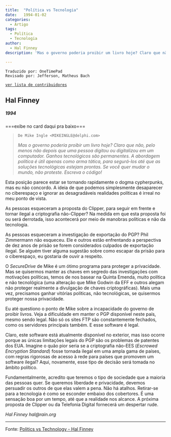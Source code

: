 ```yaml
---
title:  "Política vs Tecnologia"
date:   1994-01-02
categories:
  - Artigo
tags:
  - Política
  - Tecnologia
author:
  - Hal Finney
description: 'Mas o governo poderia proibir um livro hoje? Claro que não, pelo menos não depois que uma pessoa digitou ou digitalizou em um computador. Ganhos tecnológicos são permanentes. A abordagem política é útil apenas como arma tática, para segurá-los até que as soluções tecnológicas estejam prontas. Se você quer mudar o mundo, não proteste. Escreva o código!'

---
```

```
Traduzido por: OneTimePad 
Revisado por: Jefferson, Matheus Bach
```
[```ver lista de contribuidores```](/about/#contribuidores)


## Hal Finney  
##### 1994

===exibe no card daqui pra baixo===

> ```De Mike Ingle <MIKEINGLE@delphi.com>```
>
> _Mas o governo poderia proibir um livro hoje? Claro que não, pelo menos não depois que uma pessoa digitou ou digitalizou em um computador. Ganhos tecnológicos são permanentes. A abordagem política é útil apenas como arma tática, para segurá-los até que as soluções tecnológicas estejam prontas. Se você quer mudar o mundo, não proteste. Escreva o código!_

Esta posição parece estar se tornando rapidamente o dogma cypherpunks, mas eu não concordo. A ideia de que podemos simplesmente desaparecer no ciberespaço e ignorar as desagradáveis ​​realidades políticas é irreal no meu ponto de vista.

As pessoas esqueceram a proposta do Clipper, para seguir em frente e tornar ilegal a criptografia não-Clipper? Na medida em que esta proposta foi ou será derrotada, isso acontecerá por meio de manobras políticas e não da tecnologia.

As pessoas esqueceram a investigação de exportação do PGP? Phil Zimmermann não esqueceu. Ele e outros estão enfrentando a perspectiva de dez anos de prisão se forem considerados culpados de exportação ilegal. Se alguém tiver alguma sugestão sobre como escapar da prisão para o ciberespaço, eu gostaria de ouvir a respeito.

O _SecureDrive_ de Mike é um ótimo programa para proteger a privacidade. Mas se quisermos manter as chaves em segredo das investigações com motivações políticas, temos de nos basear na Quinta Emenda, muito política e não tecnológica (uma alteração que Mike Godwin da EFF e outros alegam não proteger realmente a divulgação de chaves criptográficas). Mais uma vez, precisamos ganhar vitórias políticas, não tecnológicas, se quisermos proteger nossa privacidade.

Eu até questiono o ponto de Mike sobre a incapacidade do governo de proibir livros. Veja a dificuldade em manter o PGP disponível neste país, mesmo sendo legal. Não só os sites FTP são constantemente fechados, como os servidores principais também. E esse software é legal.

Claro, este software está atualmente disponível no exterior, mas isso ocorre porque as únicas limitações legais do PGP são os problemas de patentes dos EUA. Imagine o quão pior seria se a criptografia não-EES (_Escrowed Encryption Standard_) fosse tornada ilegal em uma ampla gama de países, com regras rigorosas de acesso à rede para países que promovem um software ilegal? Aqui, novamente, esse tipo de decisão será tomada no âmbito político.

Fundamentalmente, acredito que teremos o tipo de sociedade que a maioria das pessoas quer. Se queremos liberdade e privacidade, devemos persuadir os outros de que elas valem a pena. Não há atalhos. Retirar-se para a tecnologia é como se esconder embaixo dos cobertores. É uma sensação boa por um tempo, até que a realidade nos alcance. A próxima proposta de Clipper ou da Telefonia Digital fornecerá um despertar rude.

_Hal Finney_ _hal@rain.org_ 

---
Fonte: [Politics vs Technology - Hal Finney](https://nakamotoinstitute.org/politics-vs-technology/)